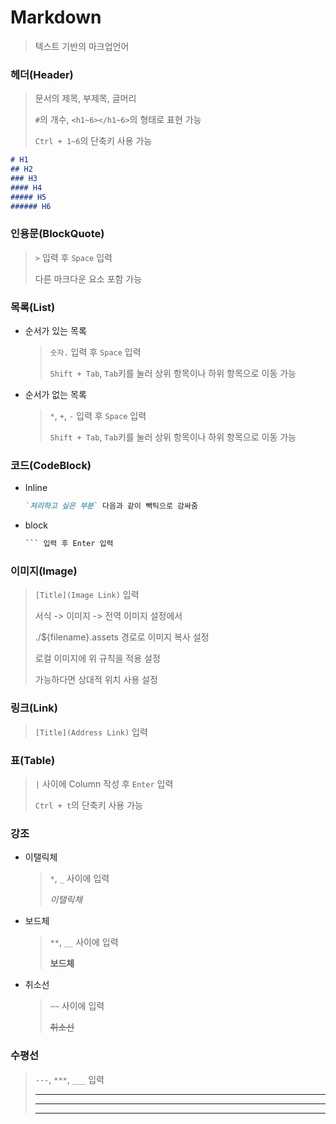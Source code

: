 # Markdown

> 텍스트 기반의 마크업언어



### 헤더(Header)

> 문서의 제목,  부제목, 글머리
>
> `#`의 개수,  `<h1~6></h1~6>`의 형태로 표현 가능
>
> `Ctrl + 1~6`의 단축키 사용 가능

```markdown
# H1
## H2
### H3
#### H4
##### H5
###### H6
```



### 인용문(BlockQuote)

> `>` 입력 후 `Space` 입력
>
> 다른 마크다운 요소 포함 가능



### 목록(List)

* 순서가 있는 목록

  > `숫자.` 입력 후 `Space` 입력
  >
  > `Shift + Tab`, `Tab`키를 눌러 상위 항목이나 하위 항목으로 이동 가능

* 순서가 없는 목록

  > `*`,  `+`,  `-` 입력 후 `Space` 입력
  >
  > `Shift + Tab`, `Tab`키를 눌러 상위 항목이나 하위 항목으로 이동 가능



### 코드(CodeBlock)

* Inline

  ```markdown
  `처리하고 싶은 부분` 다음과 같이 빽틱으로 감싸줌
  ```

* block

  ```markdown
  ​``` 입력 후 Enter 입력
  ```



### 이미지(Image)

> `[Title](Image Link)` 입력
>
> 서식 -> 이미지 -> 전역 이미지 설정에서
>
> ./${filename}.assets 경로로 이미지 복사 설정
>
> 로컬 이미지에 위 규칙을 적용 설정
>
> 가능하다면 상대적 위치 사용 설정



### 링크(Link)

> `[Title](Address Link)` 입력



### 표(Table)

> `|` 사이에 Column 작성 후 `Enter` 입력
>
> `Ctrl + t`의 단축키 사용 가능



### 강조

* 이탤릭체

  > `*`, `_` 사이에 입력
  >
  > *이탤릭체*

* 보드체

  > `**`, `__` 사이에 입력
  >
  > **보드체**

* 취소선

  > `~~` 사이에 입력
  >
  > ~~취소선~~



### 수평선

> `---`, `***`, `___` 입력
>
> ---
>
> ***
>
> ___